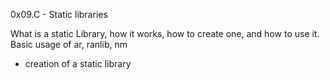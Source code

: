 0x09.C - Static libraries

What is a static Library, how it works, how to create one, and how to use it.
Basic usage of ar, ranlib, nm
- creation of a static library
